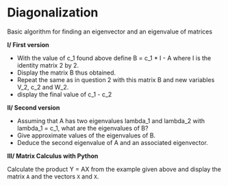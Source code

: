 # Diagonalization
Basic algorithm for finding an eigenvector and an eigenvalue of matrices

**I/ First version**

- With the value of c_1 found above define B = c_1 \* I - A where I is the identity matrix 2 by 2.
- Display the matrix B thus obtained.
- Repeat the same as in question 2 with this matrix B and new variables V_2, c_2 and W_2.
- display the final value of c_1 - c_2

**II/ Second version**

- Assuming that A has two eigenvalues lambda_1 and lambda_2 with lambda_1 = c_1, what are the eigenvalues of B?
- Give approximate values of the eigenvalues of B.
- Deduce the second eigenvalue of A and an associated eigenvector.

**III/ Matrix Calculus with Python**

Calculate the product Y = AX from the example given above and display the matrix `A` and the vectors `X` and `X`.
